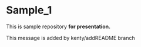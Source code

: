# Sample_1
This is sample repository **for presentation.** 


This message is added by kenty/addREADME branch
